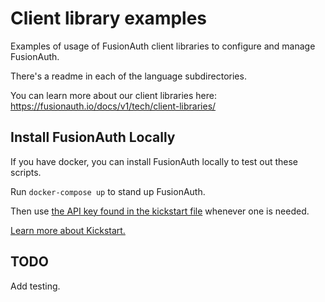 # Client library examples

Examples of usage of FusionAuth client libraries to configure and manage FusionAuth. 

There's a readme in each of the language subdirectories.

You can learn more about our client libraries here: https://fusionauth.io/docs/v1/tech/client-libraries/

## Install FusionAuth Locally

If you have docker, you can install FusionAuth locally to test out these scripts.

Run `docker-compose up` to stand up FusionAuth.

Then use [the API key found in the kickstart file](/FusionAuth/fusionauth-example-client-libraries/blob/main/kickstart/kickstart.json#L8) whenever one is needed.

[Learn more about Kickstart.](https://fusionauth.io/docs/v1/tech/installation-guide/kickstart)

## TODO

Add testing.

